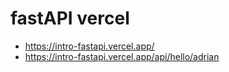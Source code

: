 # fastAPI vercel

- https://intro-fastapi.vercel.app/
- https://intro-fastapi.vercel.app/api/hello/adrian

